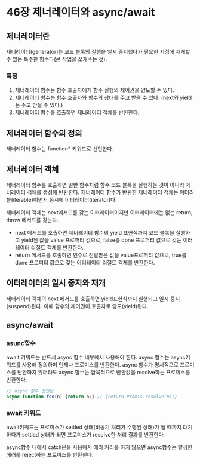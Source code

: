 # 46장 제너레이터와 async/await
## 제너레이터란 
제너레이터(generator)는 코드 블록의 실행을 일시 중지했다가 필요한 시점에 재개할 수 있는 특수한 함수다(큰 작업을 쪼개주는 것).
### 특징
1. 제너레이터 함수는 함수 호출자에게 함수 실행의 제어권을 양도할 수 있다.
2. 제너레이터 함수는 함수 호출자와 함수의 상태를 주고 받을 수 있다. (next와 yield는 주고 받을 수 있다.)
3. 제너레이터 함수를 호출하면 제너레이터 객체를 반환한다.

## 제너레이터 함수의 정의
제너레이터 함수는 function* 키워드로 선언한다.

## 제너레이터 객체
제너레이터 함수를 호출하면 일반 함수처럼 함수 코드 블록을 실행하는 것이 아니라 제너레이터 객체를 생성해 반환한다. 제너레이터 함수가 반환한 제너레이터 객체는 이터러블(iterable)이면서 동시에 이터레이터(iterator)다.

제너레이터 객체는 next메서드를 갖는 이터레이터이지만 이터레이터에는 없는 return, throw 메서드를 갖는다.
- next 메서드를 호출하면 제너레이터 함수의 yield 표현식까지 코드 블록을 실행하고 yield된 값을 value 프로퍼티 값으로, false를 done 프로퍼티 값으로 갖는 이터레이터 리절트 객체를 반환한다.
- return 메서드를 호출하면 인수로 전달받은 값을 value프로퍼티 값으로, true를 done 프로퍼티 값으로 갖는 이터레이터 리절트 객체를 반환한다.

## 이터레이터의 일시 중지와 재개
제너레이터 객체의 next 메서드를 호출하면 yield표현식까지 실행되고 일시 중지(suspend)된다. 이때 함수의 제어권이 호출자로 양도(yield)된다.

## async/await
### asunc함수
await 키워드는 반드시 async 함수 내부에서 사용해야 한다. async 함수는 async키워드를 사용해 정의하며 언제나 프로미스를 반환한다. async 함수가 명시적으로 프로미스를 반환하지 않더라도 async 함수는 암묵적으로 반환값을 resolve하는 프로미스를 반환한다.
```js
// async 함수 선언문
async function foo(n) {return n;} // {return Promis.resolve(n);}
```

### await 키워드
await키워드는 프로미스가 settled 상태(비동기 처리가 수행된 상태)가 될 때까지 대기하다가 settled 상태가 되면 프로미스가 resolve한 처리 결과를 반환한다.

async함수 내에서 catch문을 사용해서 에러 처리를 하지 않으면 async함수는 발생한 에러를 reject하는 프로미스를 반환한다.